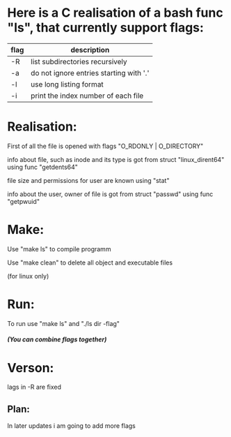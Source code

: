 # Here is a C realisation of a bash func "ls", that currently support flags:
| flag| description                            |
|-----|----------------------------------------|
|  -R | list subdirectories recursively        |
|  -a | do not ignore entries starting with '.'|
|  -l | use long listing format                |
|  -i | print the index number of each file    |
 
# Realisation:
 First of all the file is opened with flags "O_RDONLY | O_DIRECTORY"
 
 info about file, such as inode and its type is got from struct "linux_dirent64" using func "getdents64"
 
 file size and permissions for user are known using "stat"
 
 info about the user, owner of file is got from struct "passwd" using func "getpwuid"
 
 # Make:
  Use "make ls" to compile programm
  
  Use "make clean" to delete all object and executable files
  
  (for linux only)
 
# Run:
 To run use "make ls" and "./ls dir -flag" 
##### (You can combine flags together)


# Verson:
  lags in -R are fixed
  
## Plan:
In later updates i am going to add more flags
